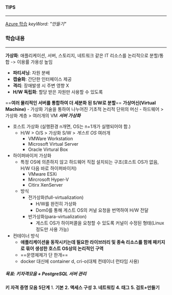 #### TIPS
---
[Azure 학습](https://learn.microsoft.com/ko-kr/training/azure/) _keyWord: "만들기"_
### 학습내용
---
**가상화**: 애플리케이션, 서버, 스토리지, 네트워크 같은 IT 리소스를 논리적으로 분할/통합 -> 이용률 가용성 높임
- **파티셔닝**: 자원 분배
- **캡슐화**: 간단한 인터페이스 제공
- **격리**: 장애발생 시 주변 영향 X
- **H/W 독립화**: 할당 받은 자원만 사용할 수 있도록
	
==**여러 물리적인 서버를 통합하여 더 세분화 된 S/W로 분할**==
**가상머신(Virtual Machine)**
	- 가상화 기술을 통하여 나누어진 기초적 논리적 단위의 머신
	- 하드웨어 > 가상화 계층 > 여러개의 VM
***서버 가상화***
- 호스트 가상화 (실행환경 n개면, OS는 n+1개가 실행되어야 함.)
	-  H/W > O/S > 가상화 S/W > *게스트 OS* 여러개
		- VMWare Workstation
		- Microsoft Virtual Server
		- Oracle Virtural Box
- 하이퍼바이저 가상화
	- 특정 OS에 의존하지 않고 하드웨어 직접 설치되는 구조(호스트 OS가 없음, H/W 다음 바로 하이퍼바이저)
		- VMware ESXi
		- Mircrosoft Hyper-V
		- Citirx XenServer
	- 방식
		- 전가상화(full-virtualization)
			- H/W를 완전히 가상화
			- Dom0를 통해 게스트 OS의 커널 요청을 번역하여 H/W 전달
		- 반가상화(para-virtualization)
			- 게스트 OS가 하이퍼콜을 요청할 수 있도록 커널이 수정된 형태(Linux정도만 사용 가능)
- 컨테이너 방식
	- **애플리케이션을 동작시키는데 필요한 라이브러리 및 종속 리소스를 함께 패키지로 묶어 생성한 호스트 OS상의 논리적인 구역**
	- ==운영체제가 단 한개==
	- docker 대신에 container d, cri-o(대체 컨테이너 런타임 사용)
##### 목표: 키자격모음 + PostgreSQL 서버 관리
**키 자격 증명 모음**
**5단계**
	1. **기본**
	**2. 액세스 구성**
	**3. 네트워킹**
	**4. 태그**
	**5. 검토+만들기**
